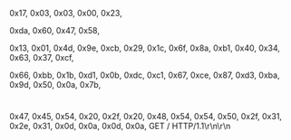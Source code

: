 0x17, 0x03, 0x03, 0x00, 0x23,

0xda, 0x60, 0x47, 0x58,

0x13,
0x01, 0x4d, 0x9e, 0xcb, 0x29, 0x1c, 0x6f, 0x8a, 0xb1, 0x40,
0x34, 0x63, 0x37, 0xcf,

0x66, 0xbb, 0x1b, 0xd1, 0x0b, 0xdc, 0xc1, 0x67, 0xce, 0x87,
0xd3, 0xba, 0x9d, 0x50, 0x0a, 0x7b,

#
0x47, 0x45, 0x54, 0x20, 0x2f, 0x20, 0x48, 0x54, 0x54, 0x50,
0x2f, 0x31, 0x2e, 0x31, 0x0d, 0x0a, 0x0d, 0x0a,
GET / HTTP/1.1\r\n\r\n